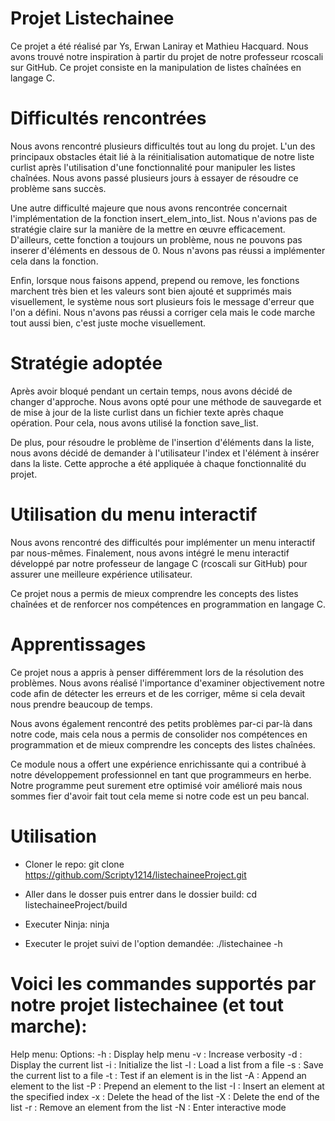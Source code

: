 # Projet Listechainee

Ce projet a été réalisé par Ys, Erwan Laniray et Mathieu Hacquard. Nous avons trouvé notre inspiration à partir du projet de notre professeur rcoscali sur GitHub. Ce projet consiste en la manipulation de listes chaînées en langage C.

# Difficultés rencontrées
Nous avons rencontré plusieurs difficultés tout au long du projet. L'un des principaux obstacles était lié à la réinitialisation automatique de notre liste curlist après l'utilisation d'une fonctionnalité pour manipuler les listes chaînées. Nous avons passé plusieurs jours à essayer de résoudre ce problème sans succès.

Une autre difficulté majeure que nous avons rencontrée concernait l'implémentation de la fonction insert_elem_into_list. Nous n'avions pas de stratégie claire sur la manière de la mettre en œuvre efficacement. D'ailleurs, cette fonction a toujours un problème, nous ne pouvons pas inserer d'éléments en dessous de 0. Nous n'avons pas réussi a implémenter cela dans la fonction.

Enfin, lorsque nous faisons append, prepend ou remove, les fonctions marchent très bien et les valeurs sont bien ajouté et supprimés mais visuellement, le système nous sort plusieurs fois le message d'erreur que l'on a défini. Nous n'avons pas réussi a corriger cela mais le code marche tout aussi bien, c'est juste moche visuellement.

# Stratégie adoptée
Après avoir bloqué pendant un certain temps, nous avons décidé de changer d'approche. Nous avons opté pour une méthode de sauvegarde et de mise à jour de la liste curlist dans un fichier texte après chaque opération. Pour cela, nous avons utilisé la fonction save_list.

De plus, pour résoudre le problème de l'insertion d'éléments dans la liste, nous avons décidé de demander à l'utilisateur l'index et l'élément à insérer dans la liste. Cette approche a été appliquée à chaque fonctionnalité du projet.

# Utilisation du menu interactif
Nous avons rencontré des difficultés pour implémenter un menu interactif par nous-mêmes. Finalement, nous avons intégré le menu interactif développé par notre professeur de langage C (rcoscali sur GitHub) pour assurer une meilleure expérience utilisateur.

Ce projet nous a permis de mieux comprendre les concepts des listes chaînées et de renforcer nos compétences en programmation en langage C.

# Apprentissages
Ce projet nous a appris à penser différemment lors de la résolution des problèmes. Nous avons réalisé l'importance d'examiner objectivement notre code afin de détecter les erreurs et de les corriger, même si cela devait nous prendre beaucoup de temps.

Nous avons également rencontré des petits problèmes par-ci par-là dans notre code, mais cela nous a permis de consolider nos compétences en programmation et de mieux comprendre les concepts des listes chaînées.

Ce module nous a offert une expérience enrichissante qui a contribué à notre développement professionnel en tant que programmeurs en herbe. Notre programme peut surement etre optimisé voir amélioré mais nous sommes fier d'avoir fait tout cela meme si notre code est un peu bancal.

# Utilisation

- Cloner le repo:
git clone https://github.com/Scripty1214/listechaineeProject.git

- Aller dans le dosser puis entrer dans le dossier build:
cd listechaineeProject/build

- Executer Ninja:
ninja

- Executer le projet suivi de l'option demandée:
./listechainee -h



# Voici les commandes supportés par notre projet listechainee (et tout marche):

Help menu:
    Options:
        -h : Display help menu
        -v : Increase verbosity
        -d : Display the current list
        -i : Initialize the list
        -l <filename> : Load a list from a file
        -s <filename> : Save the current list to a file
        -t <element> : Test if an element is in the list
        -A <element> : Append an element to the list
        -P <element> : Prepend an element to the list
        -I : Insert an element at the specified index
        -x : Delete the head of the list
        -X : Delete the end of the list
        -r <element> : Remove an element from the list
        -N : Enter interactive mode

